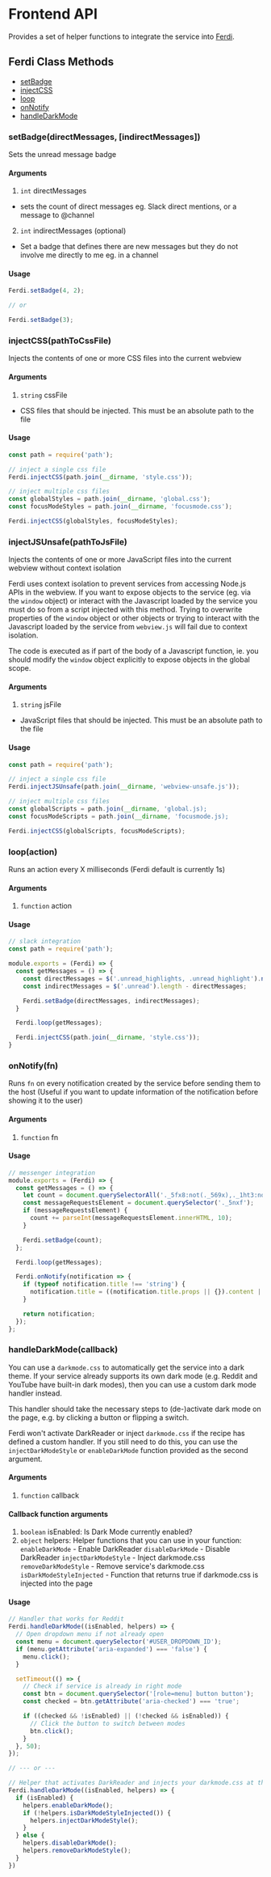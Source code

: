 # Frontend API

Provides a set of helper functions to integrate the service into [Ferdi](https://getferdi.com).

## Ferdi Class Methods
* [setBadge](#user-content-setbadge)
* [injectCSS](#user-content-injectcss)
* [loop](#user-content-loop)
* [onNotify](#user-content-onnotify)
* [handleDarkMode](#user-content-handleDarkMode)

### setBadge(directMessages, [indirectMessages])
Sets the unread message badge

#### Arguments
1. `int` directMessages
  * sets the count of direct messages eg. Slack direct mentions, or a message to @channel
2. `int` indirectMessages (optional)
  * Set a badge that defines there are new messages but they do not involve me directly to me eg. in a channel

#### Usage

```js
Ferdi.setBadge(4, 2);

// or

Ferdi.setBadge(3);
```

### injectCSS(pathToCssFile)
Injects the contents of one or more CSS files into the current webview

#### Arguments
1. `string` cssFile
  * CSS files that should be injected. This must be an absolute path to the file

#### Usage

```js
const path = require('path');

// inject a single css file
Ferdi.injectCSS(path.join(__dirname, 'style.css'));

// inject multiple css files
const globalStyles = path.join(__dirname, 'global.css');
const focusModeStyles = path.join(__dirname, 'focusmode.css');

Ferdi.injectCSS(globalStyles, focusModeStyles);
```

### injectJSUnsafe(pathToJsFile)
Injects the contents of one or more JavaScript files into the current webview without context isolation

Ferdi uses context isolation to prevent services from accessing Node.js APIs in the webview.
If you want to expose objects to the service (eg. via the `window` object) or interact with the Javascript loaded by the service you must do so from a script injected with this method.
Trying to overwrite properties of the `window` object or other objects or trying to interact with the Javascript loaded by the service from `webview.js` will fail due to context isolation.

The code is executed as if part of the body of a Javascript function, ie. you should modify the `window` object explicitly to expose objects in the global scope.

#### Arguments
1. `string` jsFile
  * JavaScript files that should be injected. This must be an absolute path to the file

#### Usage

```js
const path = require('path');

// inject a single css file
Ferdi.injectJSUnsafe(path.join(__dirname, 'webview-unsafe.js'));

// inject multiple css files
const globalScripts = path.join(__dirname, 'global.js);
const focusModeScripts = path.join(__dirname, 'focusmode.js);

Ferdi.injectCSS(globalScripts, focusModeScripts);
```

### loop(action)
Runs an action every X milliseconds (Ferdi default is currently 1s)

#### Arguments
1. `function` action

#### Usage

```js
// slack integration
const path = require('path');

module.exports = (Ferdi) => {
  const getMessages = () => {
    const directMessages = $('.unread_highlights, .unread_highlight').not('.hidden').length;
    const indirectMessages = $('.unread').length - directMessages;

    Ferdi.setBadge(directMessages, indirectMessages);
  }

  Ferdi.loop(getMessages);

  Ferdi.injectCSS(path.join(__dirname, 'style.css'));
}
```

### onNotify(fn)
Runs `fn` on every notification created by the service before sending them to the host (Useful if you want to update information of the notification before showing it to the user)

#### Arguments
1. `function` fn

#### Usage

```js
// messenger integration
module.exports = (Ferdi) => {
  const getMessages = () => {
    let count = document.querySelectorAll('._5fx8:not(._569x),._1ht3:not(._569x)').length;
    const messageRequestsElement = document.querySelector('._5nxf');
    if (messageRequestsElement) {
      count += parseInt(messageRequestsElement.innerHTML, 10);
    }

    Ferdi.setBadge(count);
  };

  Ferdi.loop(getMessages);

  Ferdi.onNotify(notification => {
    if (typeof notification.title !== 'string') {
      notification.title = ((notification.title.props || {}).content || [])[0] || 'Messenger';
    }

    return notification;
  });
};
```

### handleDarkMode(callback)
You can use a `darkmode.css` to automatically get the service into a dark theme. If your service already supports its own dark mode (e.g. Reddit and YouTube have built-in dark modes), then you can use a custom dark mode handler instead.

This handler should take the necessary steps to (de-)activate dark mode on the page, e.g. by clicking a button or flipping a switch.

Ferdi won't activate DarkReader or inject `darkmode.css` if the recipe has defined a custom handler. If you still need to do this, you can use the `injectDarkModeStyle` or `enableDarkMode` function provided as the second argument.

#### Arguments
1. `function` callback

#### Callback function arguments
1. `boolean` isEnabled: Is Dark Mode currently enabled?
2. `object` helpers: Helper functions that you can use in your function:
  `enableDarkMode` - Enable DarkReader
  `disableDarkMode` - Disable DarkReader
  `injectDarkModeStyle` - Inject darkmode.css
  `removeDarkModeStyle` - Remove service's darkmode.css
  `isDarkModeStyleInjected` - Function that returns true if darkmode.css is injected into the page

#### Usage
```JavaScript
// Handler that works for Reddit
Ferdi.handleDarkMode((isEnabled, helpers) => {
  // Open dropdown menu if not already open
  const menu = document.querySelector('#USER_DROPDOWN_ID');
  if (menu.getAttribute('aria-expanded') === 'false') {
    menu.click();
  }

  setTimeout(() => {
    // Check if service is already in right mode
    const btn = document.querySelector('[role=menu] button button');
    const checked = btn.getAttribute('aria-checked') === 'true';

    if ((checked && !isEnabled) || (!checked && isEnabled)) {
      // Click the button to switch between modes
      btn.click();
    }
  }, 50);
});

// --- or ---

// Helper that activates DarkReader and injects your darkmode.css at the same time
Ferdi.handleDarkMode((isEnabled, helpers) => {
  if (isEnabled) {
    helpers.enableDarkMode();
    if (!helpers.isDarkModeStyleInjected()) {
      helpers.injectDarkModeStyle();
    }
  } else {
    helpers.disableDarkMode();
    helpers.removeDarkModeStyle();
  }
})
```
